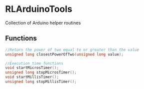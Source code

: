 # RLArduinoTools
Collection of Arduino helper routines 

## Functions
```C++
//Return the power of two equal to or greater than the value
unsigned long closestPowerOfTwo(unsigned long value);

//Execution time functions
void startMicrosTimer();
unsigned long stopMicrosTimer();
void startMillisTimer();
unsigned long stopMillisTimer();
```